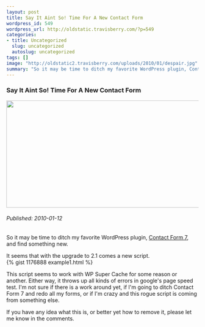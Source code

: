 ```yaml
--- 
layout: post
title: Say It Aint So! Time For A New Contact Form
wordpress_id: 549
wordpress_url: http://oldstatic.travisberry.com/?p=549
categories: 
- title: Uncategorized
  slug: uncategorized
  autoslug: uncategorized
tags: []
image: "http://oldstatic2.travisberry.com/uploads/2010/01/despair.jpg"
summary: "So it may be time to ditch my favorite WordPress plugin, Contact Form 7, and find something new."
---
```

<article class="post clearfix">
  <h3>Say It Aint So! Time For A New Contact Form</h3>
  <a href="http://www.flickr.com/photos/ngmmemuda/4171221241/" class="postImageLink"><img src="http://oldstatic2.travisberry.com/uploads/2010/01/despair.jpg" alt="" class="thumbnail alignleft" width=640 height=280 /></a>
  <h6>Published: 2010-01-12</h6>

So it may be time to ditch my favorite WordPress plugin, [Contact Form 7](http://contactform7.com/), and find something new.
<div class="clearfix"></div>
It seems that with the upgrade to 2.1 comes a new script.

<div class="gistFallback">
{% gist 1176888 example1.html %}
</div>

This script seems to work with WP Super Cache for some reason or another. Either way, it throws up all kinds of errors in google's page speed test. I'm not sure if there is a work around yet, if I'm going to ditch Contact Form 7 and redo all my forms, or if I'm crazy and this rogue script is coming from something else.

If you have any idea what this is, or better yet how to remove it, please let me know in the comments.
</article>